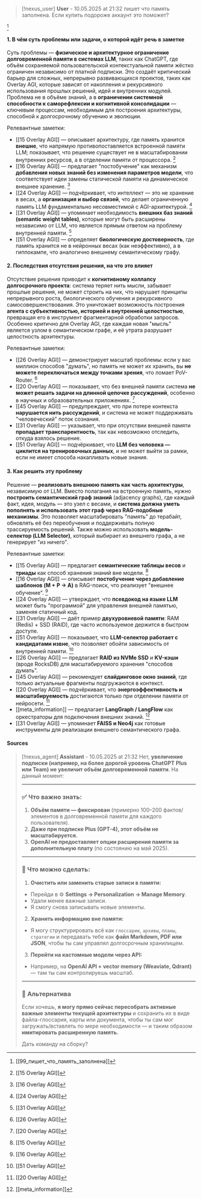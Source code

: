 >[!nexus_user] **User** - 10.05.2025 at 21:32
> пишет что память заполнена. Если купить подороже аккаунт это поможет?
<!-- UID: a0d6f83b-024e-4603-b4c8-93ae1c7b9597 -->

[^1]

#### 1. В чём суть проблемы или задачи, о которой идёт речь в заметке

Суть проблемы — **физическое и архитектурное ограничение долговременной памяти в системах LLM**, таких как ChatGPT, где объём сохраняемой пользовательской контекстуальной памяти жёстко ограничен независимо от платной подписки. Это создаёт критический барьер для сложных, непрерывно развивающихся проектов, таких как Overlay AGI, которые зависят от накопления и рекурсивного использования прошлых решений, идей и внутренних модулей. Проблема не в объёме знаний, а в **ограничении системной способности к саморефлексии и когнитивной консолидации** — ключевым процессам, необходимым для построения архитектуры, способной к долгосрочному обучению и эволюции.

Релевантные заметки:
- [[15 Overlay AGI]] — описывает архитектуру, где память хранится **внешне**, что напрямую противопоставляется встроенной памяти LLM; показывает, что решение существует не в масштабировании внутренних ресурсов, а в отделении памяти от процессора. [^2]
- [[16 Overlay AGI]] — предлагает "постобучение" как механизм **добавления новых знаний без изменения параметров модели**, что соответствует идеи замены статической памяти на динамическое внешнее хранение. [^3]
- [[24 Overlay AGI]] — подчёркивает, что интеллект — это не хранение в весах, а **организация и выбор связей**, что делает ограниченную память LLM фундаментально несовместимой с AGI-архитектурой. [^4]
- [[31 Overlay AGI]] — упоминает необходимость **внешних баз знаний (semantic weight tables)**, которые могут быть расширены независимо от LLM, что является прямым ответом на проблему внутренней памяти. [^5]
- [[51 Overlay AGI]] — определяет **биологическую достоверность**, где память хранится не в нейронных весах (как неэффективно), а в гиппокампе, что аналогично внешнему семантическому графу.

#### 2. Последствия отсутствия решения, на что это влияет

Отсутствие решения приводит к **когнитивному коллапсу долгосрочного проекта**: система теряет нить мысли, забывает прошлые решения, не может строить на них, что нарушает принципы непрерывного роста, биологического обучения и рекурсивного самосовершенствования. Это уничтожает возможность построения **агента с субъективностью, историей и внутренней целостностью**, превращая его в инструмент фрагментарной обработки запросов. Особенно критично для Overlay AGI, где каждая новая "мысль" является узлом в семантическом графе, и её утрата разрушает целостность архитектуры.

Релевантные заметки:
- [[26 Overlay AGI]] — демонстрирует масштаб проблемы: если у вас миллион способов "думать", но память не может их хранить, вы **не можете переключаться между точками зрения**, что ломает PoV-Router. [^6]
- [[20 Overlay AGI]] — показывает, что без внешней памяти система **не может решать задачи на длинной цепочке рассуждений**, особенно в научных и образовательных приложениях. [^7]
- [[45 Overlay AGI]] — предупреждает, что при потере контекста **нарушается нить рассуждений**, и система не может поддерживать "человеческий" поток сознания.
- [[31 Overlay AGI]] — указывает, что при отсутствии внешней памяти **пропадает транспарентность**, так как невозможно отследить, откуда взялось решение.
- [[51 Overlay AGI]] — подчёркивает, что **LLM без человека — циклится на тренировочных данных**, и не может выйти за рамки, если не имеет способа накапливать новые знания.

#### 3. Как решить эту проблему

Решение — **реализовать внешнюю память как часть архитектуры**, независимую от LLM. Вместо полагания на встроенную память, нужно **построить семантический граф знаний** (adjacency graphs), где каждый факт, идея, модуль — это узел с весами, и **система должна уметь пополнять и использовать этот граф через RAG-подобные механизмы**. Это позволяет масштабировать "память" до терабайт, обновлять её без переобучения и поддерживать полную трассируемость решений. Также можно использовать **модель-селектор (LLM Selector)**, который выбирает из внешнего графа, а не генерирует "из ничего".

Релевантные заметки:
- [[15 Overlay AGI]] — предлагает **семантические таблицы весов** и **триады** как способ хранения знаний вне модели. [^8]
- [[16 Overlay AGI]] — описывает **постобучение через добавление шаблонов (M + P → A)** в RAG-поиск, что реализует "внешнее обучение". [^9]
- [[24 Overlay AGI]] — утверждает, что **псевдокод на языке LLM** может быть "программой" для управления внешней памятью, заменяя статичный код.
- [[31 Overlay AGI]] — даёт пример **двухуровневой памяти**: RAM (Redis) + SSD (RAID), где часто используемое держится в быстром доступе.
- [[51 Overlay AGI]] — показывает, что **LLM-селектор работает с кандидатами извне**, что позволяет обойти зависимость от внутренней памяти. [^10]
- [[26 Overlay AGI]] — предлагает **RAID из NVMe SSD** и **KV-кэши** (вроде RocksDB) для масштабируемого хранения "способов думать".
- [[45 Overlay AGI]] — рекомендует **слайдинговое окно знаний**, где только актуальные фрагменты подгружаются в контекст.
- [[20 Overlay AGI]] — подчёркивает, что **энергоэффективность и масштабируемость** достигаются только при отделении памяти от нейросети. [^11]
- [[meta_information]] — предлагает **LangGraph / LangFlow** как оркестраторы для подключения внешних знаний. [^12]
- [[31 Overlay AGI]] — упоминает **FAISS и Neo4j** как готовые инструменты для реализации внешнего семантического графа.

#### Sources

[^1]: [[99_пишет_что_память_заполнена]]
[^2]: [[15 Overlay AGI]]
[^3]: [[16 Overlay AGI]]
[^4]: [[24 Overlay AGI]]
[^5]: [[31 Overlay AGI]]
[^6]: [[26 Overlay AGI]]
[^7]: [[20 Overlay AGI]]
[^8]: [[15 Overlay AGI]]
[^9]: [[16 Overlay AGI]]
[^10]: [[51 Overlay AGI]]
[^11]: [[20 Overlay AGI]]
[^12]: [[meta_information]]


>[!nexus_agent] **Assistant** - 10.05.2025 at 21:32
> Нет, **увеличение подписки (например, на более дорогой уровень ChatGPT Plus или Team)** **не увеличит объём долговременной памяти**. На данный момент:
> 
> ---
> 
> ### ✅ **Что важно знать:**
> 
> 1. **Объём памяти — фиксирован** (примерно 100–200 фактов/элементов в долговременной памяти для каждого пользователя).
> 2. **Даже при подписке Plus (GPT-4), этот объём не масштабируется.**
> 3. **OpenAI не предоставляет опции расширения памяти за дополнительную плату** (по состоянию на май 2025).
> 
> ---
> 
> ### 🚧 **Что можно сделать:**
> 
> 1. **Очистить или заменить старые записи в памяти:**
>  - Перейди в ⚙️ **Settings → Personalization → Manage Memory**.
>  - Удали менее важные записи.
>  - Я смогу снова записывать новые элементы.
> 
> 2. **Хранить информацию вне памяти:**
>  - Я могу структурировать всё как `глоссарии`, `архивы`, `планы`, `стратегии` и передавать тебе как **файл Markdown, PDF или JSON**, чтобы ты сам управлял долгосрочным хранилищем.
> 
> 3. **Перейти на кастомные модели через API:**
>  - Например, на **OpenAI API + vector memory (Weaviate, Qdrant)** — там ты сам контролируешь масштаб.
> 
> ---
> 
> ### 🔁 Альтернатива
> 
> Если хочешь, **я могу прямо сейчас пересобрать активные важные элементы текущей архитектуры** и сохранить их в виде файла-глоссария, карты или документа, чтобы ты сам мог загружать/вставлять по мере необходимости — и таким образом **имитировать расширенную память.**
> 
> Дать команду на сборку?
<!-- UID: 02848be3-3929-4aca-bf29-e6e78034f53c -->